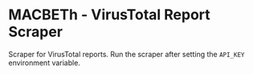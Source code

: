 # MACBETh - VirusTotal Report Scraper
Scraper for VirusTotal reports. Run the scraper after setting the `API_KEY` environment variable.
